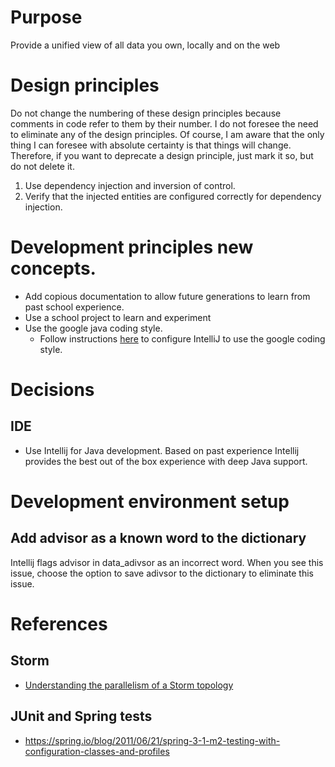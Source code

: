 # Purpose
Provide a unified view of all data you own, locally and on the web

# Design principles
Do not change the numbering of these design principles because comments in code refer to them by their number. 
I do not foresee the need to eliminate any of the design principles.
Of course, I am aware that the only thing I can foresee with absolute certainty is that things will change. 
Therefore, if you want to deprecate a design principle, just mark it so, but do not delete it.
1. Use dependency injection and inversion of control.
2. Verify that the injected entities are configured correctly for dependency injection.

# Development principles new concepts. 
  * Add copious documentation to allow future generations to learn from past school experience.
* Use a school project to learn and experiment 
* Use the google java coding style. 
  * Follow instructions [here](https://github.com/HPI-Information-Systems/Metanome/wiki/Installing-the-google-styleguide-settings-in-intellij-and-eclipse) 
    to configure IntelliJ to use the google coding style. 

# Decisions
## IDE
* Use Intellij for Java development. Based on past experience Intellij provides the best out of the box experience with deep Java support. 

# Development environment setup
## Add advisor as a known word to the dictionary
Intellij flags advisor in data_adivsor as an incorrect word. When you see this issue, choose the option to save adivsor to the dictionary 
to eliminate this issue.
 
# References
## Storm
* [Understanding the parallelism of a Storm topology](http://www.michael-noll.com/blog/2012/10/16/understanding-the-parallelism-of-a-storm-topology/)
## JUnit and Spring tests
* https://spring.io/blog/2011/06/21/spring-3-1-m2-testing-with-configuration-classes-and-profiles
